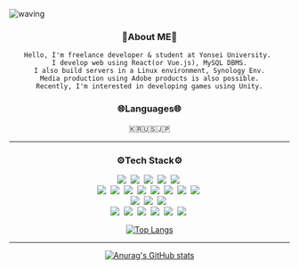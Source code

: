 ![waving](https://capsule-render.vercel.app/api?type=waving&height=200&text=Ichiya%20Luna&fontAlign=50&fontAlignY=40&color=gradient)

<div align="center">
  <h3>🍓About ME🍓</h3>
    
    Hello, I'm freelance developer & student at Yonsei University. 
    I develop web using React(or Vue.js), MySQL DBMS.
    I also build servers in a Linux environment, Synology Env.
    Media production using Adobe products is also possible.
    Recently, I'm interested in developing games using Unity.
    
  
  <h3>🌐Languages🌐</h3>
  🇰🇷🇺🇸🇯🇵
  <hr>
  <h3>⚙️Tech Stack⚙️</h3>
  <img src="https://img.shields.io/badge/C-A8B9CC?style=flat-square&logo=C&logoColor=white"/>&nbsp 
  <img src="https://img.shields.io/badge/C++-00599C?style=flat-square&logo=C%2B%2B&logoColor=white"/>&nbsp 
  <img src="https://img.shields.io/badge/.Net-512BD4?style=flat-square&logo=.Net&logoColor=white"/>&nbsp 
  <img src="https://img.shields.io/badge/Python-3766AB?style=flat-square&logo=Python&logoColor=white"/>&nbsp 
  <img src="https://img.shields.io/badge/Unity-FFFFFF?style=flat-square&logo=Unity&logoColor=black"/>&nbsp 
  <br>
  <img src="https://img.shields.io/badge/HTML5-E34F26?style=flat-square&logo=HTML5&logoColor=white"/>&nbsp 
  <img src="https://img.shields.io/badge/css-1572B6?style=flat-square&logo=css3&logoColor=white"/>&nbsp 
  <img src="https://img.shields.io/badge/Sass-CC6699?style=flat-square&logo=Sass&logoColor=white"/>&nbsp 
  <img src="https://img.shields.io/badge/Javascript-ffb13b?style=flat-square&logo=javascript&logoColor=black"/>&nbsp 
  <img src="https://img.shields.io/badge/jQuery-0769AD?style=flat-square&logo=jQuery&logoColor=white"/>&nbsp 
  <img src="https://img.shields.io/badge/Vue.js-4FC08D?style=flat-square&logo=Vue.js&logoColor=white"/>&nbsp 
  <img src="https://img.shields.io/badge/React-61DAFB?style=flat-square&logo=React&logoColor=black"/>&nbsp 
  <img src="https://img.shields.io/badge/Mysql-E6B91E?style=flat-square&logo=MySql&logoColor=black"/>&nbsp 
  <br>
  <img src="https://img.shields.io/badge/NGINX-009639?style=flat-square&logo=NGINX&logoColor=white"/>&nbsp 
  <img src="https://img.shields.io/badge/Docker-2496ED?style=flat-square&logo=Docker&logoColor=white"/>&nbsp 
  <img src="https://img.shields.io/badge/Synology-B5B5B6?style=flat-square&logo=Synology&logoColor=black"/>&nbsp 
  <br>
  <img src="https://img.shields.io/badge/Adobe-FF0000?style=flat-square&logo=Adobe&logoColor=white"/>&nbsp 
  <img src="https://img.shields.io/badge/Ae-9999FF?style=flat-square&logo=Adobe-After-Effects&logoColor=white"/>&nbsp 
  <img src="https://img.shields.io/badge/Ai-FF9A00?style=flat-square&logo=Adobe-Illustrator&logoColor=white"/>&nbsp 
  <img src="https://img.shields.io/badge/Ps-31A8FF?style=flat-square&logo=Adobe-Photoshop&logoColor=white"/>&nbsp 
  <img src="https://img.shields.io/badge/Pr-9999FF?style=flat-square&logo=Adobe-Premiere-Pro&logoColor=white"/>&nbsp 
  <img src="https://img.shields.io/badge/Xd-FF61F6?style=flat-square&logo=Adobe-XD&logoColor=white"/>&nbsp 
  
  [![Top Langs](https://github-readme-stats.vercel.app/api/top-langs/?username=IchiyaLuna&langs_count=8&hide=css&layout=compact)](https://github.com/anuraghazra/github-readme-stats)
  
  <hr>
  
  [![Anurag's GitHub stats](https://github-readme-stats.vercel.app/api?username=ichiyaluna)](https://github.com/anuraghazra/github-readme-stats)
</div>


